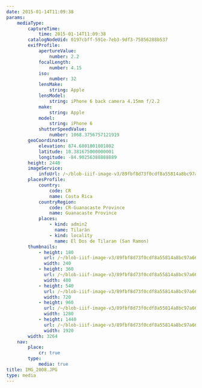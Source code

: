 ```yaml
---
date: 2015-01-14T11:09:38
params:
    mediaType:
        captureTime:
            time: 2015-01-14T11:09:38
        catalogNodeUid: 0197cbff-591e-7eb3-9df3-75856288b537
        exifProfile:
            apertureValue:
                number: 2.2
            focalLength:
                number: 4.15
            iso:
                number: 32
            lensMake:
                string: Apple
            lensModel:
                string: iPhone 6 back camera 4.15mm f/2.2
            make:
                string: Apple
            model:
                string: iPhone 6
            shutterSpeedValue:
                number: 1068.3756757121919
        geoCoordinates:
            elevation: 874.6801801801802
            latitude: 10.381675000000001
            longitude: -84.90256388888889
        height: 2448
        imageService:
            infoUrl: /~/blob-iiif-image-v3/89fbf8d73f0cdf8a55814a8bc97a662391d6b2601cef8ba2f6e8b574a77f8b1d/info.json
        placesProfile:
            country:
                code: CR
                name: Costa Rica
            countryRegion:
                code: CR-Guanacaste Province
                name: Guanacaste Province
            places:
                - kind: admin2
                  name: Tilarán
                - kind: locality
                  name: El Dos de Tilaran (San Ramon)
        thumbnails:
            - height: 180
              url: /~/blob-iiif-image-v3/89fbf8d73f0cdf8a55814a8bc97a662391d6b2601cef8ba2f6e8b574a77f8b1d/full/240%2C180/0/default.jpg
              width: 240
            - height: 360
              url: /~/blob-iiif-image-v3/89fbf8d73f0cdf8a55814a8bc97a662391d6b2601cef8ba2f6e8b574a77f8b1d/full/480%2C360/0/default.jpg
              width: 480
            - height: 540
              url: /~/blob-iiif-image-v3/89fbf8d73f0cdf8a55814a8bc97a662391d6b2601cef8ba2f6e8b574a77f8b1d/full/720%2C540/0/default.jpg
              width: 720
            - height: 960
              url: /~/blob-iiif-image-v3/89fbf8d73f0cdf8a55814a8bc97a662391d6b2601cef8ba2f6e8b574a77f8b1d/full/1280%2C960/0/default.jpg
              width: 1280
            - height: 1440
              url: /~/blob-iiif-image-v3/89fbf8d73f0cdf8a55814a8bc97a662391d6b2601cef8ba2f6e8b574a77f8b1d/full/1920%2C1440/0/default.jpg
              width: 1920
        width: 3264
    nav:
        place:
            cr: true
        type:
            media: true
title: IMG_2008.JPG
type: media
---
```

